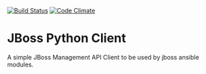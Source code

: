 [![Build Status](https://travis-ci.org/jairojunior/jboss-py.svg?branch=master)](https://travis-ci.org/jairojunior/jboss-py) [![Code Climate](https://codeclimate.com/github/jairojunior/jboss-py/badges/gpa.svg)](https://codeclimate.com/github/jairojunior/jboss-py)

JBoss Python Client
===================

A simple JBoss Management API Client to be used by jboss ansible modules.
